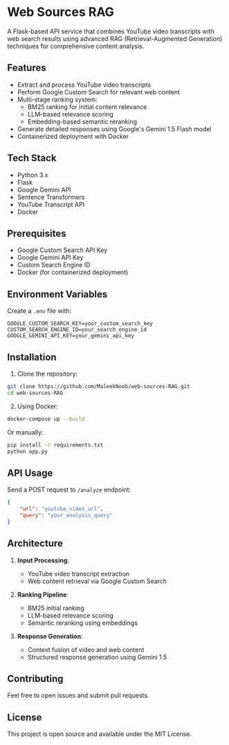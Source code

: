 # Web Sources RAG

A Flask-based API service that combines YouTube video transcripts with web search results using advanced RAG (Retrieval-Augmented Generation) techniques for comprehensive content analysis.

## Features

- Extract and process YouTube video transcripts
- Perform Google Custom Search for relevant web content
- Multi-stage ranking system:
  - BM25 ranking for initial content relevance
  - LLM-based relevance scoring
  - Embedding-based semantic reranking
- Generate detailed responses using Google's Gemini 1.5 Flash model
- Containerized deployment with Docker

## Tech Stack

- Python 3.x
- Flask
- Google Gemini API
- Sentence Transformers
- YouTube Transcript API
- Docker

## Prerequisites

- Google Custom Search API Key
- Google Gemini API Key
- Custom Search Engine ID
- Docker (for containerized deployment)

## Environment Variables

Create a `.env` file with:
```
GOOGLE_CUSTOM_SEARCH_KEY=your_custom_search_key
CUSTOM_SEARCH_ENGINE_ID=your_search_engine_id
GOOGLE_GEMINI_API_KEY=your_gemini_api_key
```

## Installation

1. Clone the repository:
```bash
git clone https://github.com/MaleekNoob/web-sources-RAG.git
cd web-sources-RAG
```

2. Using Docker:
```bash
docker-compose up --build
```

Or manually:
```bash
pip install -r requirements.txt
python app.py
```

## API Usage

Send a POST request to `/analyze` endpoint:
```json
{
    "url": "youtube_video_url",
    "query": "your_analysis_query"
}
```

## Architecture

1. **Input Processing**:
   - YouTube video transcript extraction
   - Web content retrieval via Google Custom Search

2. **Ranking Pipeline**:
   - BM25 initial ranking
   - LLM-based relevance scoring
   - Semantic reranking using embeddings

3. **Response Generation**:
   - Context fusion of video and web content
   - Structured response generation using Gemini 1.5

## Contributing

Feel free to open issues and submit pull requests.

## License

This project is open source and available under the MIT License.